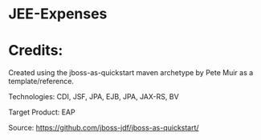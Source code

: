 JEE-Expenses
========================

Credits:
========================

Created using the jboss-as-quickstart maven archetype by Pete Muir as a template/reference.

Technologies: CDI, JSF, JPA, EJB, JPA, JAX-RS, BV

Target Product: EAP

Source: <https://github.com/jboss-jdf/jboss-as-quickstart/>
